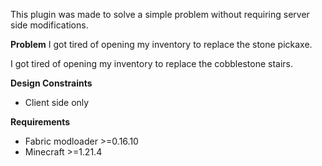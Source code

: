 This plugin was made to solve a simple problem without requiring server side modifications.

**Problem**
I got tired of opening my inventory to replace the stone pickaxe.

I got tired of opening my inventory to replace the cobblestone stairs.

**Design Constraints**
- Client side only

**Requirements**
- Fabric modloader >=0.16.10
- Minecraft >=1.21.4

